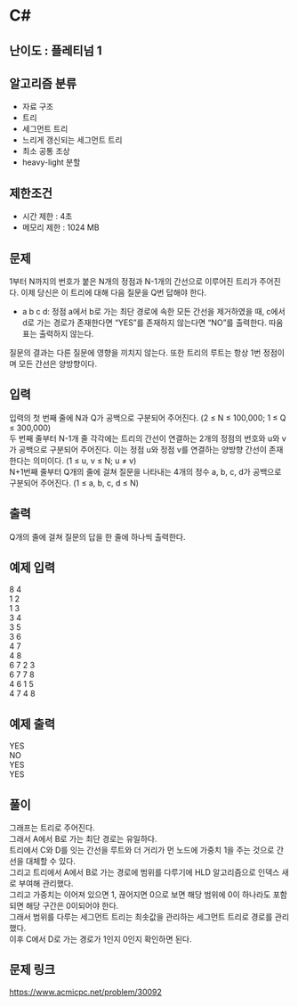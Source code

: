 # C#

## 난이도 : 플레티넘 1

## 알고리즘 분류
  - 자료 구조
  - 트리
  - 세그먼트 트리
  - 느리게 갱신되는 세그먼트 트리
  - 최소 공통 조상
  - heavy-light 분할

## 제한조건
  - 시간 제한 : 4초
  - 메모리 제한 : 1024 MB

## 문제
1부터 N까지의 번호가 붙은 N개의 정점과 N-1개의 간선으로 이루어진 트리가 주어진다. 이제 당신은 이 트리에 대해 다음 질문을 Q번 답해야 한다.<br/>

  - a b c d: 정점 a에서 b로 가는 최단 경로에 속한 모든 간선을 제거하였을 때, c에서 d로 가는 경로가 존재한다면 “YES”를 존재하지 않는다면 “NO”를 출력한다. 따옴표는 출력하지 않는다.

질문의 결과는 다른 질문에 영향을 끼치지 않는다. 또한 트리의 루트는 항상 1번 정점이며 모든 간선은 양방향이다.<br/>


## 입력
입력의 첫 번째 줄에 N과 Q가 공백으로 구분되어 주어진다. (2 ≤ N ≤ 100,000; 1 ≤ Q ≤ 300,000)<br/>
두 번째 줄부터 N-1개 줄 각각에는 트리의 간선이 연결하는 2개의 정점의 번호와 u와 v가 공백으로 구분되어 주어진다. 이는 정점 u와 정점 v를 연결하는 양방향 간선이 존재한다는 의미이다. (1 ≤ u, v ≤ N; u ≠ v)<br/>
N+1번째 줄부터 Q개의 줄에 걸쳐 질문을 나타내는 4개의 정수 a, b, c, d가 공백으로 구분되어 주어진다. (1 ≤ a, b, c, d ≤ N)<br/>


## 출력
Q개의 줄에 걸쳐 질문의 답을 한 줄에 하나씩 출력한다.<br/>


## 예제 입력
8 4<br/>
1 2<br/>
1 3<br/>
3 4<br/>
3 5<br/>
3 6<br/>
4 7<br/>
4 8<br/>
6 7 2 3<br/>
6 7 7 8<br/>
4 6 1 5<br/>
4 7 4 8<br/>


## 예제 출력
YES<br/>
NO<br/>
YES<br/>
YES<br/>


## 풀이
그래프는 트리로 주어진다.<br/>
그래서 A에서 B로 가는 최단 경로는 유일하다.<br/>
트리에서 C와 D를 잇는 간선을 루트와 더 거리가 먼 노드에 가중치 1을 주는 것으로 간선을 대체할 수 있다.<br/>
그리고 트리에서 A에서 B로 가는 경로에 범위를 다루기에 HLD 알고리즘으로 인덱스 새로 부여해 관리했다.<br/>
그리고 가중치는 이어져 있으면 1, 끊어지면 0으로 보면 해당 범위에 0이 하나라도 포함되면 해당 구간은 0이되어야 한다.<br/>
그래서 범위를 다루는 세그먼트 트리는 최솟값을 관리하는 세그먼트 트리로 경로를 관리했다.<br/>
이후 C에서 D로 가는 경로가 1인지 0인지 확인하면 된다.<br/>


## 문제 링크
https://www.acmicpc.net/problem/30092